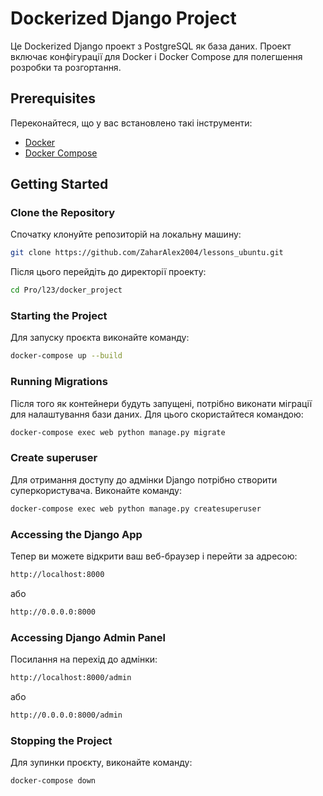 # Dockerized Django Project

Це Dockerized Django проект з PostgreSQL як база даних. Проект включає конфігурації для Docker і Docker Compose для полегшення розробки та розгортання.

## Prerequisites

Переконайтеся, що у вас встановлено такі інструменти:
- [Docker](https://www.docker.com/products/docker-desktop)
- [Docker Compose](https://docs.docker.com/compose/)

## Getting Started

### Clone the Repository

Спочатку клонуйте репозиторій на локальну машину:

```bash
git clone https://github.com/ZaharAlex2004/lessons_ubuntu.git
```

Після цього перейдіть до директорії проекту:

```bash
cd Pro/l23/docker_project
```

### Starting the Project

Для запуску проєкта виконайте команду:
```bash
docker-compose up --build
```

### Running Migrations

Після того як контейнери будуть запущені, потрібно виконати міграції для налаштування бази даних. 
Для цього скористайтеся командою:

```bash
docker-compose exec web python manage.py migrate
```

### Create superuser

Для отримання доступу до адмінки Django потрібно створити суперкористувача. 
Виконайте команду:

```bash
docker-compose exec web python manage.py createsuperuser
```

### Accessing the Django App

Тепер ви можете відкрити ваш веб-браузер і перейти за адресою:

```bash
http://localhost:8000
```

або

```bash
http://0.0.0.0:8000
```

### Accessing Django Admin Panel

Посилання на перехід до адмінки:

```bash
http://localhost:8000/admin
```

або

```bash
http://0.0.0.0:8000/admin
```

### Stopping the Project

Для зупинки проєкту, виконайте команду:

```bash
docker-compose down
```

